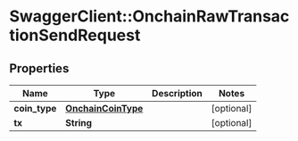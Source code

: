 # SwaggerClient::OnchainRawTransactionSendRequest

## Properties
Name | Type | Description | Notes
------------ | ------------- | ------------- | -------------
**coin_type** | [**OnchainCoinType**](OnchainCoinType.md) |  | [optional] 
**tx** | **String** |  | [optional] 



